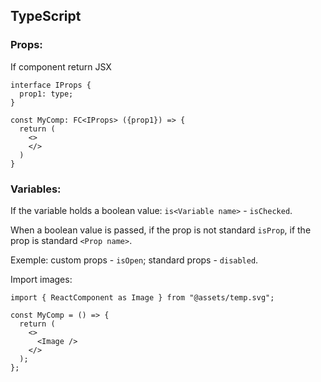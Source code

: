 ## **TypeScript**

### Props:

If component return JSX

```tsx
interface IProps {
  prop1: type;
}

const MyComp: FC<IProps> ({prop1}) => {
  return (
    <>
    </>
  )
}
```

### Variables:

If the variable holds a boolean value: `is<Variable name>` - `isChecked`.

When a boolean value is passed, if the prop is not standard `isProp`, if the prop is standard `<Prop name>`.

Exemple: custom props - `isOpen`; standard props - `disabled`.

Import images:

```tsx
import { ReactComponent as Image } from "@assets/temp.svg";

const MyComp = () => {
  return (
    <>
      <Image />
    </>
  );
};
```
